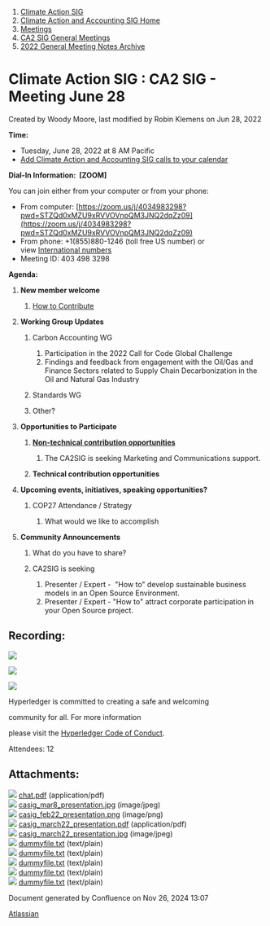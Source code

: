 1. [Climate Action SIG](index.html)
2. [Climate Action and Accounting SIG Home](Climate-Action-and-Accounting-SIG-Home_19005445.html)
3. [Meetings](Meetings_19005583.html)
4. [CA2 SIG General Meetings](CA2-SIG-General-Meetings_19006785.html)
5. [2022 General Meeting Notes Archive](2022-General-Meeting-Notes-Archive_19008715.html)

# Climate Action SIG : CA2 SIG - Meeting June 28

Created by Woody Moore, last modified by Robin Klemens on Jun 28, 2022

**Time:**

- Tuesday, June 28, 2022 at 8 AM Pacific
- [Add Climate Action and Accounting SIG calls to your calendar](https://lists.hyperledger.org/g/climate-sig/ics/invite.ics?repeatid=24572)

**Dial-In Information:  \[ZOOM]**

You can join either from your computer or from your phone:

- From computer: [https://zoom.us/j/4034983298?pwd=STZQd0xMZU9xRVVOVnpQM3JNQ2dqZz09](https://zoom.us/j/4034983298?pwd=STZQd0xMZU9xRVVOVnpQM3JNQ2dqZz09)
- From phone: +1(855)880-1246 (toll free US number) or view [International numbers](https://zoom.us/u/bAaJoyznp)
- Meeting ID: 403 498 3298

**Agenda:**

1. **New member welcome**
   
   1. [How to Contribute](How-to-Contribute_19006806.html)
2. **Working Group Updates**
   
   1. Carbon Accounting WG
      
      1. Participation in the 2022 Call for Code Global Challenge
      2. Findings and feedback from engagement with the Oil/Gas and Finance Sectors related to Supply Chain Decarbonization in the Oil and Natural Gas Industry
   2. Standards WG
   3. Other?
3. **Opportunities to Participate**
   
   1. **[Non-technical contribution opportunities](https://lf-hyperledger.atlassian.net/wiki/display/CASIG/Non-technical+Contribution+Opportunities)**
      
      1. The CA2SIG is seeking Marketing and Communications support.
   2. **Technical contribution opportunities**
4. **Upcoming events, initiatives, speaking opportunities?**
   
   1. COP27 Attendance / Strategy
      
      1. What would we like to accomplish
5. **Community Announcements**
   
   1. What do you have to share?
   2. CA2SIG is seeking
      
      1. Presenter / Expert -  "How to" develop sustainable business models in an Open Source Environment.
      2. Presenter / Expert - "How to" attract corporate participation in your Open Source project.

## **Recording:**

**![](plugins/servlet/confluence/placeholder/unknown-attachment)**

![](https://wiki.hyperledger.org/download/attachments/29034696/Antitrustnotice.png?version=1&modificationDate=1581695654000&api=v2)

![](https://wiki.hyperledger.org/download/attachments/2392771/welcome.png?version=2&modificationDate=1572450107000&api=v2)

Hyperledger is committed to creating a safe and welcoming

community for all. For more information

please visit the [Hyperledger Code of Conduct](https://lf-hyperledger.atlassian.net/wiki/spaces/HYP/pages/19595281/Hyperledger+Code+of+Conduct).

Attendees: 12

## Attachments:

![](images/icons/bullet_blue.gif) [chat.pdf](attachments/19009312/19009313.pdf) (application/pdf)  
![](images/icons/bullet_blue.gif) [casig\_mar8\_presentation.jpg](attachments/19009312/19009315.jpg) (image/jpeg)  
![](images/icons/bullet_blue.gif) [casig\_feb22\_presentation.png](attachments/19009312/19009316.png) (image/png)  
![](images/icons/bullet_blue.gif) [casig\_march22\_presentation.pdf](attachments/19009312/19009319.pdf) (application/pdf)  
![](images/icons/bullet_blue.gif) [casig\_march22\_presentation.jpg](attachments/19009312/19009318.jpg) (image/jpeg)  
![](images/icons/bullet_blue.gif) [dummyfile.txt](attachments/19009312/19009480.txt) (text/plain)  
![](images/icons/bullet_blue.gif) [dummyfile.txt](attachments/19009312/19009320.txt) (text/plain)  
![](images/icons/bullet_blue.gif) [dummyfile.txt](attachments/19009312/19009321.txt) (text/plain)  
![](images/icons/bullet_blue.gif) [dummyfile.txt](attachments/19009312/19009314.txt) (text/plain)  
![](images/icons/bullet_blue.gif) [dummyfile.txt](attachments/19009312/19009317.txt) (text/plain)

Document generated by Confluence on Nov 26, 2024 13:07

[Atlassian](http://www.atlassian.com/)

